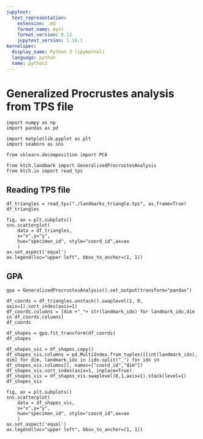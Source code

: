 ```yaml
---
jupytext:
  text_representation:
    extension: .md
    format_name: myst
    format_version: 0.13
    jupytext_version: 1.16.1
kernelspec:
  display_name: Python 3 (ipykernel)
  language: python
  name: python3
---
```


# Generalized Procrustes analysis from TPS file

```{code-cell} ipython3
import numpy as np
import pandas as pd

import matplotlib.pyplot as plt
import seaborn as sns

from sklearn.decomposition import PCA

from ktch.landmark import GeneralizedProcrustesAnalysis
from ktch.io import read_tps
```

## Reading TPS file

```{code-cell} ipython3
df_triangles = read_tps("./landmarks_triangle.tps", as_frame=True)
df_triangles
```

```{code-cell} ipython3
fig, ax = plt.subplots()
sns.scatterplot(
    data = df_triangles,
    x="x",y="y", 
    hue="specimen_id", style="coord_id",ax=ax
    )
ax.set_aspect('equal')
ax.legend(loc="upper left", bbox_to_anchor=(1, 1))
```

## GPA

```{code-cell} ipython3
gpa = GeneralizedProcrustesAnalysis().set_output(transform="pandas")
```

```{code-cell} ipython3
df_coords = df_triangles.unstack().swaplevel(1, 0, axis=1).sort_index(axis=1)
df_coords.columns = [dim +"_"+ str(landmark_idx) for landmark_idx,dim in df_coords.columns]
df_coords

df_shapes = gpa.fit_transform(df_coords)
df_shapes
```

```{code-cell} ipython3
df_shapes_vis = df_shapes.copy()
df_shapes_vis.columns = pd.MultiIndex.from_tuples([[int(landmark_idx), dim] for dim, landmark_idx in [idx.split("_") for idx in df_shapes_vis.columns]], names=["coord_id","dim"])
df_shapes_vis.sort_index(axis=1, inplace=True)
df_shapes_vis = df_shapes_vis.swaplevel(0,1,axis=1).stack(level=1)
df_shapes_vis
```

```{code-cell} ipython3
fig, ax = plt.subplots()
sns.scatterplot(
    data = df_shapes_vis,
    x="x",y="y", 
    hue="specimen_id", style="coord_id",ax=ax
    )
ax.set_aspect('equal')
ax.legend(loc="upper left", bbox_to_anchor=(1, 1))
```

```{code-cell} ipython3

```
